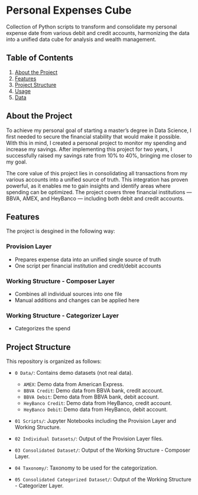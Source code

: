 # Personal Expenses Cube
Collection of Python scripts to transform and consolidate my personal expense date from various debit and credit accounts, harmonizing the data into a unified data cube for analysis and wealth management.


## Table of Contents
1. [About the Project](#about-the-project)
2. [Features](#features)
3. [Project Structure](#project-structure)
4. [Usage](#usage)
5. [Data](#data)


## About the Project
To achieve my personal goal of starting a master’s degree in Data Science, I first needed to secure the financial stability that would make it possible. With this in mind, I created a personal project to monitor my spending and increase my savings. After implementing this project for two years, I successfully raised my savings rate from 10% to 40%, bringing me closer to my goal.

The core value of this project lies in consolidating all transactions from my various accounts into a unified source of truth. This integration has proven powerful, as it enables me to gain insights and identify areas where spending can be optimized. The project covers three financial institutions — BBVA, AMEX, and HeyBanco — including both debit and credit accounts.

## Features
The project is desgined in the following way:

### **Provision Layer**
  - Prepares expense data into an unified single source of truth
  - One script per financial institution and credit/debit accounts

### **Working Structure - Composer Layer**
  - Combines all individual sources into one file
  - Manual additions and changes can be applied here


### **Working Structure - Categorizer Layer**
  - Categorizes the spend

## **Project Structure**

This repository is organized as follows:
- `0 Data/`: Contains demo datasets (not real data).
  - `AMEX`: Demo data from American Express.
  - `BBVA Credit`: Demo data from BBVA bank, credit account.
  - `BBVA Debit`: Demo data from BBVA bank, debit account.
  - `HeyBanco Credit`: Demo data from HeyBanco, credit account.
  - `HeyBanco Debit`: Demo data from HeyBanco, debit account.
- `01 Scripts/`: Jupyter Notebooks including the Provision Layer and Working Structure.

- `02 Individual Datasets/`: Output of the Provision Layer files.
  
- `03 Consolidated Dataset/`: Output of the Working Structure - Composer Layer.
  
- `04 Taxonomy/`: Taxonomy to be used for the categorization.

- `05 Consolidated Categorized Dataset/`: Output of the Working Structure - Categorizer Layer.

